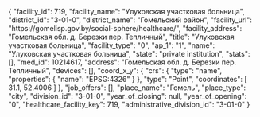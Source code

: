 {
    "facility_id": 719,
    "facility_name": "Улуковская участковая больница",
    "district_id": "3-01-0",
    "district_name": "Гомельский район",
    "facility_url": "https:\/\/gomelisp.gov.by\/social-sphere\/healthcare\/",
    "facility_address": "Гомельская обл. д. Березки пер. Тепличный",
    "title": "Улуковская участковая больница",
    "facility_type": "0",
    "ap_1": "1",
    "name": "Улуковская участковая больница",
    "state": "private institution",
    "stats": [],
    "med_id": 10214617,
    "address": "Гомельская обл. д. Березки пер. Тепличный",
    "devices": [],
    "coord_x_y": {
        "crs": {
            "type": "name",
            "properties": {
                "name": "EPSG:4326"
            }
        },
        "type": "Point",
        "coordinates": [
            31.1,
            52.4006
        ]
    },
    "job_offers": [],
    "place_name": "Гомель",
    "place_type": "city",
    "division_id": "3-01-0",
    "year_of_closing": null,
    "year_of_opening": "0",
    "healthcare_facility_key": 719,
    "administrative_division_id": "3-01-0"
}